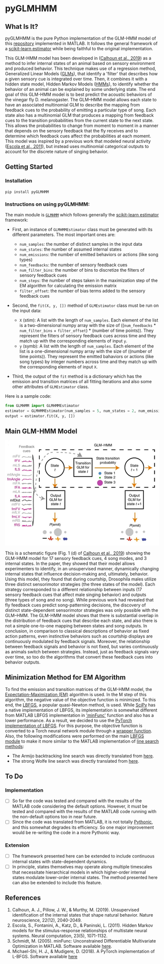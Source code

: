 # pyGLMHMM

## What Is It?
pyGLMHMM is the pure Python implementation of the GLM-HMM model of this [repository](https://github.com/murthylab/GLMHMM) implemented in MATLAB. It follows the general framework of a [scikit-learn estimator](https://scikit-learn.org/stable/developers/develop.html) while being faithful to the original implementation.

This GLM-HMM model has been developed in ([Calhoun et al., 2019](https://www.nature.com/articles/s41593-019-0533-x)) as a method to infer internal states of an animal based on sensory environment and produced behavior. This technique makes use of a regression method, Generalized Linear Models ([GLMs](https://en.wikipedia.org/wiki/Generalized_linear_model)), that identify a 'filter' that describes how a given sensory cue is integrated over time. Then, it combines it with a hidden state model, Hidden Markov Models ([HMMs](https://en.wikipedia.org/wiki/Hidden_Markov_model)), to identify whether the behavior of an animal can be explained by some underlying state. The end goal of this GLM-HMM model is to best predict the acoustic behaviors of the vinegar fly D. melanogaster. The GLM–HMM model allows each state to have an associated multinomial GLM to describe the mapping from feedback cues to the probability of emitting a particular type of song. Each state also has a multinomial GLM that produces a mapping from feedback cues to the transition probabilities from the current state to the next state. This allows the probabilities to change from moment to moment in a manner that depends on the sensory feedback that the fly receives and to determine which feedback cues affect the probabilities at each moment. This model was inspired by a previous work that modeled neural activity ([Escola et al., 2011](https://www.mitpressjournals.org/doi/abs/10.1162/NECO_a_00118)), but instead uses multinomial categorical outputs to account for the discrete nature of singing behavior.

## Getting Started
### Installation
`pip install pyGLMHMM`

### Instructions on using pyGLMHMM:
The main module is [`GLMHMM`](https://github.com/aslansd/pyGLMHMM/blob/master/src/GLMHMM.py) which follows generally the [scikit-learn estimator](https://scikit-learn.org/stable/developers/develop.html) framework:

- First, an instance of `GLMHMMEstimator` class must be generated with its different parameters. The most important ones are:
  - `num_samples`: the number of distinct samples in the input data
  - `num_states`: the number of assumed internal states
  - `num_emissions`: the number of emitted behaviors or actions (like song types)
  - `num_feedbacks`: the number of sensory feedback cues
  - `num_filter_bins`: the number of bins to discretize the filters of sensory feedback cues
  - `num_steps`: the number of steps taken in the maximization step of the EM algorithm for calculating the emission matrix
  - `filter_offset`: the number of bias terms added to the sensory feedback cues

- Second, the `fit(X, y, [])` method of `GLMEstimator` class must be run on the input data:
  - `X` (stim): A list with the length of `num_samples`. Each element of the list is a two-dimensional numpy array with the size of ((`num_feedbacks` * `num_filter_bins` + `filter_offset`) * (number of time points)). They represent the filters of sensory feedback cues across time and they match up with the corresponding elements of input `y`.
  - `y` (symb): A list with the length of `num_samples`. Each element of the list is a one-dimensional numpy array with the size of ((number of time points)). They represent the emitted bahaviors or actions (like song types) by integer numbers across time and they match up with the corresponding elements of input `X`.
  
- Third, the output of the `fit` method is a dictionary which has the emission and transition matrices of all fitting iterations and also some other attributes of `GLMEstimator` class.

Here is a sample code:

```python
from GLMHMM import GLMHMMEstimator
estimator = GLMHMMEstimator(num_samples = 5, num_states = 2, num_emissions = 2, num_feedbacks = 3, num_filter_bins = 30, num_steps = 1, filter_offset = 1)
output = estimator.fit(X, y, [])
```

## Main GLM-HMM Model
![Schematic illustrating the GLM–HMM](https://github.com/aslansd/pyGLMHMM/blob/master/fig/GLM-HMM.jpg)

This is a schematic figure (Fig. 1 (d) of [Calhoun et al., 2019](https://www.nature.com/articles/s41593-019-0533-x)) showing the GLM-HMM model for 17 sensory feedback cues, 4 song modes, and 3 internal states. In the paper, they showed that their model allows experimenters to identify, in an unsupervised manner, dynamically changing internal states that influence decision-making and, ultimately, behavior. Using this model, they found that during courtship, Drosophila males utilize three distinct sensorimotor strategies (the three states of the model). Each strategy corresponded to a different relationship between inputs (17 sensory feedback cues that affect male singing behavior) and outputs (three types of song and no song). While previous work had revealed that fly feedback cues predict song-patterning decisions, the discovery of distinct state-dependent sensorimotor strategies was only possible with the GLM–HMM. The GLM-HMM model shows that there is substantial overlap in the distribution of feedback cues that describe each state, and also there is not a simple one-to-one mapping between states and song outputs. In conclusion, in comparison to classical descriptions of behavior as fixed action patterns, even instinctive behaviors such as courtship displays are continuously modulated by feedback signals. Moreover, the relationship between feedback signals and behavior is not fixed, but varies continuously as animals switch between strategies. Instead, just as feedback signals vary over time, so too do the algorithms that convert these feedback cues into behavior outputs.

## Minimization Method for EM Algorithm
To find the emission and transition matrices of the GLM-HMM model, the [Expectation-Maximization (EM)](https://en.wikipedia.org/wiki/Expectation%E2%80%93maximization_algorithm) algorithm is used. In the M step of this algorithm, the negative value of the objective function is minimized. To this end, the [LBFGS](https://en.wikipedia.org/wiki/Limited-memory_BFGS), a popular quasi-Newton method, is used. While [SciPy](https://docs.scipy.org/doc/scipy/reference/generated/scipy.optimize.minimize.html) has a native implementation of LBFGS, its implementation is somewhat different from MATLAB LBFGS implementation in ['minFunc'](https://github.com/murthylab/GLMHMM/tree/master/matlab_code/minFunc) function and also has a lower performance. As a result, we decided to use the [PyTorch implementation of LBFGS](https://github.com/hjmshi/PyTorch-LBFGS). For this purpose, the objective function is converted to a Torch neural network module through a [wrapper function](https://github.com/aslansd/pyGLMHMM/blob/master/src/minimizeLBFGS.py). Also, the following modifications were performed on the main [LBFGS module](https://github.com/aslansd/pyGLMHMM/blob/master/src/LBFGS.py) to make it more similar to the MATLAB implementation of [line search methods](https://optimization.mccormick.northwestern.edu/index.php/Line_search_methods):
- The Armijo backtracking line search was directly translated from [here](https://github.com/murthylab/GLMHMM/blob/master/matlab_code/minFunc/ArmijoBacktrack.m).
- The strong Wolfe line search was directly translated from [here](https://github.com/murthylab/GLMHMM/blob/master/matlab_code/minFunc/WolfeLineSearch.m).

## To Do
### Implementation
- [ ] So far the code was tested and compared with the results of the MATLAB code considering the default options. However, it must be tested and compared with the results of the MATLAB code running with the non-default options too in near future.
- [ ] Since the code was translated from MATLAB, it is not totally [Pythonic](https://docs.python-guide.org/writing/style/), and this somewhat degrades its efficiency. So one major improvement would be re-writing the code in a more Pythonic way.
### Extension
- [ ] The framework presented here can be extended to include continuous internal states with state-dependent dynamics.
- [ ] In principle, states themselves may operate along multiple timescales that necessitate hierarchical models in which higher-order internal states modulate lower-order internal states. The method presented here can also be extended to include this feature.

## References
1. Calhoun, A. J., Pillow, J. W., & Murthy, M. (2019). Unsupervised identification of the internal states that shape natural behavior. Nature neuroscience, 22(12), 2040-2049.
2. Escola, S., Fontanini, A., Katz, D., & Paninski, L. (2011). Hidden Markov models for the stimulus-response relationships of multistate neural systems. Neural computation, 23(5), 1071-1132.
3. Schmidt, M. (2005). minFunc: Unconstrained Differentiable Multivariate Optimization in MATLAB. Software available [here](https://www.cs.ubc.ca/~schmidtm/Software/minFunc.html).
4. Michael-Shi, H. J., & Mudigere, D. (2018). A PyTorch implementation of L-BFGS. Software available [here](https://github.com/hjmshi/PyTorch-LBFGS)
